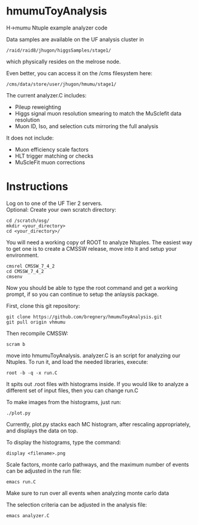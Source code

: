 hmumuToyAnalysis
================

H->mumu Ntuple example analyzer code

Data samples are available on the UF analysis cluster in

    /raid/raid8/jhugon/higgsSamples/stage1/

which physically resides on the melrose node.

Even better, you can access it on the /cms filesystem here:

    /cms/data/store/user/jhugon/hmumu/stage1/

The current analyzer.C includes:
*  Pileup reweighting
*  Higgs signal muon resolution smearing to match the MuSclefit data resolution
*  Muon ID, Iso, and selection cuts mirroring the full analysis

It does not include:  
*  Muon efficiency scale factors
*  HLT trigger matching or checks
*  MuScleFit muon corrections

Instructions
============

Log on to one of the UF Tier 2 servers.  
Optional: Create your own scratch directory:

    cd /scratch/osg/
    mkdir <your_directory>
    cd <your_directory>/

You will need a working copy of ROOT to analyze Ntuples.  The easiest way to get one is to create a CMSSW release, move into it and setup your environment.

    cmsrel CMSSW_7_4_2
    cd CMSSW_7_4_2
    cmsenv

Now you should be able to type the root command and get a working prompt, if so you can continue to setup the anlaysis package.

First, clone this git repository:

    git clone https://github.com/bregnery/hmumuToyAnalysis.git
    git pull origin vhmumu

Then recompile CMSSW:

    scram b
    
move into hmumuToyAnalysis.  analyzer.C is an script for analyzing our Ntuples.  To run it, and load the needed libraries, execute:

    root -b -q -x run.C

It spits out .root files with histograms inside.  If you would like to analyze a different set of input files, then you can change run.C

To make images from the histograms, just run:

    ./plot.py
    
Currently, plot.py stacks each MC histogram, after rescaling appropriately, and displays the data on top.

To display the histograms, type the command:

    display <filename>.png
    
Scale factors, monte carlo pathways, and the maximum number of events can be adjusted in the run file:

    emacs run.C
    
Make sure to run over all events when analyzing monte carlo data
    
The selection criteria can be adjusted in the analysis file:

    emacs analyzer.C
    
